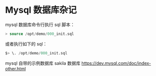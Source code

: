 # Mysql 数据库杂记

mysql 数据库命令行执行 sql 脚本：

```sql
> source /opt/demo/000_init.sql
```

或者执行如下的 sql：

```sql
$> \. /opt/demo/000_init.sql
```

mysql 自带的示例数据库 sakila 数据库
https://dev.mysql.com/doc/index-other.html
